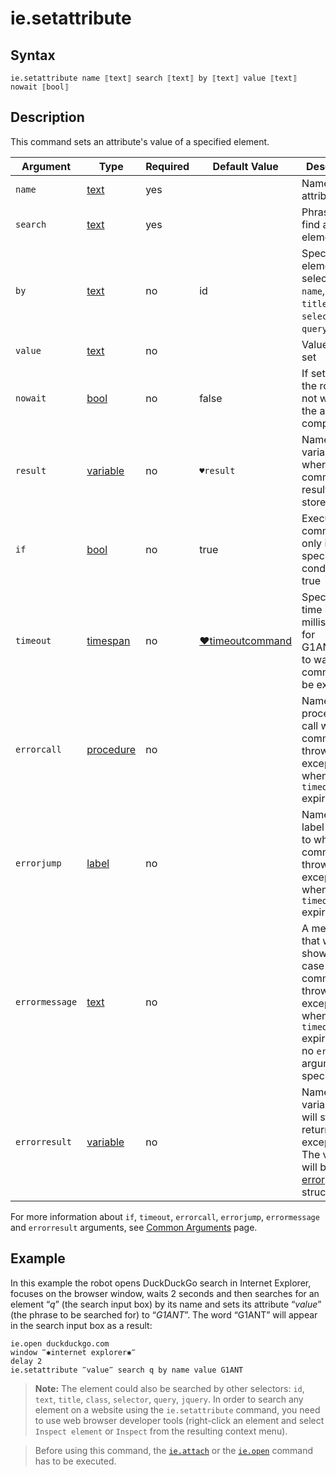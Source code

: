 # ie.setattribute

## Syntax

```G1ANT
ie.setattribute name ⟦text⟧ search ⟦text⟧ by ⟦text⟧ value ⟦text⟧ nowait ⟦bool⟧
```

## Description

This command sets an attribute's value of a specified element.

| Argument | Type | Required | Default Value | Description |
| -------- | ---- | -------- | ------------- | ----------- |
|`name`| [text](https://manual.g1ant.com/link/G1ANT.Language/G1ANT.Language/Structures/TextStructure.md) | yes |  | Name of an attribute |
|`search`| [text](https://manual.g1ant.com/link/G1ANT.Language/G1ANT.Language/Structures/TextStructure.md) | yes | | Phrase to find an element by |
|`by`| [text](https://manual.g1ant.com/link/G1ANT.Language/G1ANT.Language/Structures/TextStructure.md) | no | id | Specifies an element selector: `id`, `name`, `text`, `title`, `class`, `selector`, `query`, `jquery` |
|`value`| [text](https://manual.g1ant.com/link/G1ANT.Language/G1ANT.Language/Structures/TextStructure.md) | no |  | Value to be set |
|`nowait`| [bool](https://manual.g1ant.com/link/G1ANT.Language/G1ANT.Language/Structures/BooleanStructure.md) | no | false | If set to `true`, the robot will not wait until the action is completed |
|`result`| [variable](https://manual.g1ant.com/link/G1ANT.Language/G1ANT.Language/Structures/VariableStructure.md) | no | `♥result` | Name of a variable where the command's result will be stored |
| `if`           | [bool](https://manual.g1ant.com/link/G1ANT.Language/G1ANT.Language/Structures/BooleanStructure.md) | no       | true                                                        | Executes the command only if a specified condition is true   |
| `timeout`      | [timespan](https://manual.g1ant.com/link/G1ANT.Language/G1ANT.Language/Structures/TimeSpanStructure.md) | no       | [♥timeoutcommand](https://manual.g1ant.com/link/G1ANT.Language/G1ANT.Addon.Core/Variables/TimeoutCommandVariable.md) | Specifies time in milliseconds for G1ANT.Robot to wait for the command to be executed |
| `errorcall`    | [procedure](https://manual.g1ant.com/link/G1ANT.Language/G1ANT.Language/Structures/ProcedureStructure.md) | no       |                                                             | Name of a procedure to call when the command throws an exception or when a given `timeout` expires |
| `errorjump`    | [label](https://manual.g1ant.com/link/G1ANT.Language/G1ANT.Language/Structures/LabelStructure.md) | no       |                                                             | Name of the label to jump to when the command throws an exception or when a given `timeout` expires |
| `errormessage` | [text](https://manual.g1ant.com/link/G1ANT.Language/G1ANT.Language/Structures/TextStructure.md) | no       |                                                             | A message that will be shown in case the command throws an exception or when a given `timeout` expires, and no `errorjump` argument is specified |
| `errorresult`  | [variable](https://manual.g1ant.com/link/G1ANT.Language/G1ANT.Language/Structures/VariableStructure.md) | no       |                                                             | Name of a variable that will store the returned exception. The variable will be of [error](https://manual.g1ant.com/link/G1ANT.Language/G1ANT.Language/Structures/ErrorStructure.md) structure  |

For more information about `if`, `timeout`, `errorcall`, `errorjump`, `errormessage` and `errorresult` arguments, see [Common Arguments](https://manual.g1ant.com/link/G1ANT.Manual/appendices/common-arguments.md) page.

## Example

In this example the robot opens DuckDuckGo search in Internet Explorer, focuses on the browser window, waits 2 seconds and then searches for an element “*q*” (the search input box) by its name and sets its attribute “*value*” (the phrase to be searched for) to “*G1ANT*”. The word “G1ANT” will appear in the search input box as a result:

```G1ANT
ie.open duckduckgo.com
window ‴✱internet explorer✱‴
delay 2
ie.setattribute ‴value‴ search q by name value G1ANT
```

> **Note:** The element could also be searched by other selectors: `id`, `text`, `title`, `class`, `selector`, `query`, `jquery`. In order to search any element on a website using the `ie.setattribute` command, you need to use web browser developer tools (right-click an element and select `Inspect element` or `Inspect` from the resulting context menu).

> Before using this command, the [`ie.attach`](IEAttachCommand.md) or the [`ie.open`](IEOpenCommand.md) command has to be executed.
